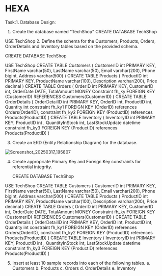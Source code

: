 # HEXA
Task:1. Database Design:
1. Create the database named "TechShop"
   CREATE DATABASE TechShop

USE TechShop
2. Define the schema for the Customers, Products, Orders, OrderDetails and Inventory tables based on the provided schema.


CREATE DATABASE TechShop

USE TechShop
CREATE TABLE Customers
(
CustomerID int PRIMARY KEY,
FirstName varchar(50),
LastName varchar(50),
Email varchar(200),
Phone bigint,
Address varchar(500)
)
CREATE TABLE Products
(
ProductID int PRIMARY KEY,
ProductName varchar(100),
Description varchar(200),
Price decimal
)
CREATE TABLE Orders
(
OrderID int PRIMARY KEY,
CustomerID int,
OrderDate DATE,
TotalAmount MONEY
Constraint fh_ky FOREIGN KEY (CustomerID) REFERENCES Customers(CustomerID)
)
CREATE TABLE OrderDetails
(
OrderDetailID int PRIMARY KEY,
OrderID int,
ProductID int,
Quantity int
constraint fh_ky1 FOREIGN KEY (OrderID) references Orders(OrderID),
constraint fh_ky2 FOREIGN KEY (ProductID) references Products(ProductID)
)
CREATE TABLE Inventory
(
InventoryID int PRIMARY KEY,
ProductID int ,
QuantityInStock int,
LastStockUpdate datetime
constraint fh_ky3 FOREIGN KEY (ProductID) references Products(ProductID)
)

3. Create an ERD (Entity Relationship Diagram) for the database.


![Screenshot_20250317_195807](https://github.com/user-attachments/assets/561287ee-9b99-4308-ac40-f558ffe31461)

4. Create appropriate Primary Key and Foreign Key constraints for referential integrity.

   CREATE DATABASE TechShop

USE TechShop
CREATE TABLE Customers
(
CustomerID int PRIMARY KEY,
FirstName varchar(50),
LastName varchar(50),
Email varchar(200),
Phone bigint,
Address varchar(500)
)
CREATE TABLE Products
(
ProductID int PRIMARY KEY,
ProductName varchar(100),
Description varchar(200),
Price decimal
)
CREATE TABLE Orders
(
OrderID int PRIMARY KEY,
CustomerID int,
OrderDate DATE,
TotalAmount MONEY
Constraint fh_ky FOREIGN KEY (CustomerID) REFERENCES Customers(CustomerID)
)
CREATE TABLE OrderDetails
(
OrderDetailID int PRIMARY KEY,
OrderID int,
ProductID int,
Quantity int
constraint fh_ky1 FOREIGN KEY (OrderID) references Orders(OrderID),
constraint fh_ky2 FOREIGN KEY (ProductID) references Products(ProductID)
)
CREATE TABLE Inventory
(
InventoryID int PRIMARY KEY,
ProductID int ,
QuantityInStock int,
LastStockUpdate datetime
constraint fh_ky3 FOREIGN KEY (ProductID) references Products(ProductID)
)

5. Insert at least 10 sample records into each of the following tables.
a. Customers
b. Products
c. Orders
d. OrderDetails
e. Inventory

